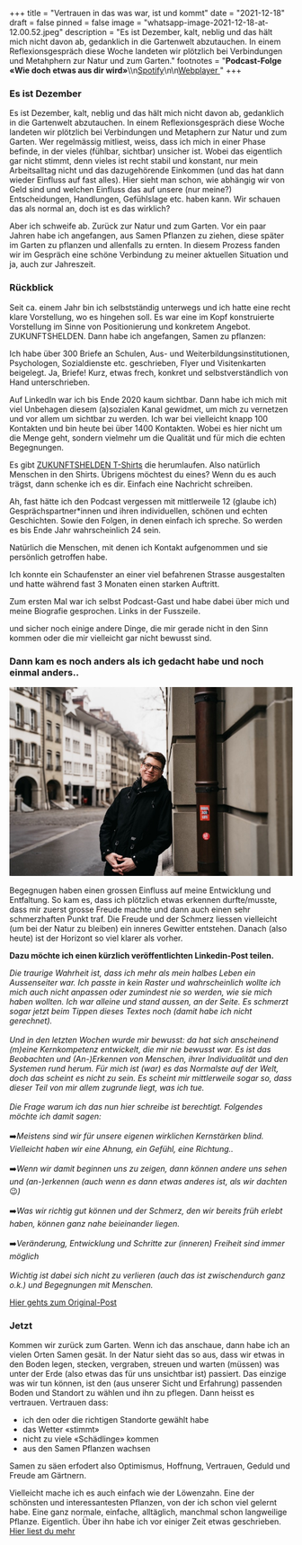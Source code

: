 +++
title = "Vertrauen in das was war, ist und kommt"
date = "2021-12-18"
draft = false
pinned = false
image = "whatsapp-image-2021-12-18-at-12.00.52.jpeg"
description = "Es ist Dezember, kalt, neblig und das hält mich nicht davon ab, gedanklich in die Gartenwelt abzutauchen. In einem Reflexionsgespräch diese Woche landeten wir plötzlich bei Verbindungen und Metahphern zur Natur und zum Garten."
footnotes = "**Podcast-Folge «Wie doch etwas aus dir wird»**\\\n[Spotify](https://open.spotify.com/episode/5jq0KNzO7fTx2YILTcFlSy?si=520991c2650f4c42)\n\n[Webplayer ](<https://derpossibilist.podigee.io>)[](https://derpossibilist.podigee.io)"
+++
### Es ist Dezember

Es ist Dezember, kalt, neblig und das hält mich nicht davon ab, gedanklich in die Gartenwelt abzutauchen. In einem Reflexionsgespräch diese Woche landeten wir plötzlich bei Verbindungen und Metaphern zur Natur und zum Garten. Wer regelmässig mitliest, weiss, dass ich mich in einer Phase befinde, in der vieles (fühlbar, sichtbar) unsicher ist. Wobei das eigentlich gar nicht stimmt, denn vieles ist recht stabil und konstant, nur mein Arbeitsalltag nicht und das dazugehörende Einkommen (und das hat dann wieder Einfluss auf fast alles). Hier sieht man schon, wie abhängig wir von Geld sind und welchen Einfluss das auf unsere (nur meine?) Entscheidungen, Handlungen, Gefühlslage etc. haben kann. Wir schauen das als normal an, doch ist es das wirklich?

Aber ich schweife ab. Zurück zur Natur und zum Garten. Vor ein paar Jahren habe ich angefangen, aus Samen Pflanzen zu ziehen, diese später im Garten zu pflanzen und allenfalls zu ernten. In diesem Prozess fanden wir im Gespräch eine schöne Verbindung zu meiner aktuellen Situation und ja, auch zur Jahreszeit. 

### Rückblick

Seit ca. einem Jahr bin ich selbstständig unterwegs und ich hatte eine recht klare Vorstellung, wo es hingehen soll. Es war eine im Kopf konstruierte Vorstellung im Sinne von Positionierung und konkretem Angebot. ZUKUNFTSHELDEN. Dann habe ich angefangen, Samen zu pflanzen:

Ich habe über 300 Briefe an Schulen, Aus- und Weiterbildungsinstitutionen, Psychologen, Sozialdienste etc. geschrieben, Flyer und Visitenkarten beigelegt. Ja, Briefe! Kurz, etwas frech, konkret und selbstverständlich von Hand unterschrieben.

Auf LinkedIn war ich bis Ende 2020 kaum sichtbar. Dann habe ich mich mit viel Unbehagen diesem (a)sozialen Kanal gewidmet, um mich zu vernetzen und vor allem um sichtbar zu werden. Ich war bei vielleicht knapp 100 Kontakten und bin heute bei über 1400 Kontakten. Wobei es hier nicht um die Menge geht, sondern vielmehr um die Qualität und für mich die echten Begegnungen.

Es gibt [ZUKUNFTSHELDEN T-Shirts](https://www.zukunftshelden.ch/shop) die herumlaufen. Also natürlich Menschen in den Shirts. Übrigens möchtest du eines? Wenn du es auch trägst, dann schenke ich es dir. Einfach eine Nachricht schreiben. 

Ah, fast hätte ich den Podcast vergessen mit mittlerweile 12 (glaube ich) Gesprächspartner*innen und ihren individuellen, schönen und echten Geschichten. Sowie den Folgen, in denen einfach ich spreche. So werden es bis Ende Jahr wahrscheinlich 24 sein.

Natürlich die Menschen, mit denen ich Kontakt aufgenommen und sie persönlich getroffen habe.

Ich konnte ein Schaufenster an einer viel befahrenen Strasse ausgestalten und hatte während fast 3 Monaten einen starken Auftritt.

Zum ersten Mal war ich selbst Podcast-Gast und habe dabei über mich und meine Biografie gesprochen. Links in der Fusszeile.

und sicher noch einige andere Dinge, die mir gerade nicht in den Sinn kommen oder die mir vielleicht gar nicht bewusst sind. 

### Dann kam es noch anders als ich gedacht habe und noch einmal anders..

![](whatsapp-image-2021-12-18-at-12.00.52-1-.jpeg)

Begegnugen haben einen grossen Einfluss auf meine Entwicklung und Entfaltung. So kam es, dass ich plötzlich etwas erkennen durfte/musste, dass mir zuerst grosse Freude machte und dann auch einen sehr schmerzhaften Punkt traf. Die Freude und der Schmerz liessen vielleicht (um bei der Natur zu bleiben) ein inneres Gewitter entstehen. Danach (also heute) ist der Horizont so viel klarer als vorher. 

**Dazu möchte ich einen kürzlich veröffentlichten Linkedin-Post teilen.** [](https://www.linkedin.com/posts/benzaugg_die-traurige-wahrheit-ist-dass-ich-mehr-activity-6877323136237412352-CUm4)

*Die traurige Wahrheit ist, dass ich mehr als mein halbes Leben ein Aussenseiter war. Ich passte in kein Raster und wahrscheinlich wollte ich mich auch nicht anpassen oder zumindest nie so werden, wie sie mich haben wollten. Ich war alleine und stand aussen, an der Seite. Es schmerzt sogar jetzt beim Tippen dieses Textes noch (damit habe ich nicht gerechnet).*\
\
*Und in den letzten Wochen wurde mir bewusst: da hat sich anscheinend (m)eine Kernkompetenz entwickelt, die mir nie bewusst war. Es ist das Beobachten und (An-)Erkennen von Menschen, ihrer Individualität und den Systemen rund herum. Für mich ist (war) es das Normalste auf der Welt, doch das scheint es nicht zu sein. Es scheint mir mittlerweile sogar so, dass dieser Teil von mir allem zugrunde liegt, was ich tue.*\
\
*Die Frage warum ich das nun hier schreibe ist berechtigt. Folgendes möchte ich damit sagen:*\
\
➡️*Meistens sind wir für unsere eigenen wirklichen Kernstärken blind. Vielleicht haben wir eine Ahnung, ein Gefühl, eine Richtung..*\
\
➡️*Wenn wir damit beginnen uns zu zeigen, dann können andere uns sehen und (an-)erkennen (auch wenn es dann etwas anderes ist, als wir dachten* 😉*)*\
\
➡️*Was wir richtig gut können und der Schmerz, den wir bereits früh erlebt haben, können ganz nahe beieinander liegen.*\
\
➡️*Veränderung, Entwicklung und Schritte zur (inneren) Freiheit sind immer möglich*\
\
*Wichtig ist dabei sich nicht zu verlieren (auch das ist zwischendurch ganz o.k.) und Begegnungen mit Menschen.* 

[Hier gehts zum Original-Post ](https://www.linkedin.com/posts/benzaugg_die-traurige-wahrheit-ist-dass-ich-mehr-activity-6877323136237412352-CUm4)

### Jetzt

Kommen wir zurück zum Garten. Wenn ich das anschaue, dann habe ich an vielen Orten Samen gesät. In der Natur sieht das so aus, dass wir etwas in den Boden legen, stecken, vergraben, streuen und warten (müssen) was unter der Erde (also etwas das für uns unsichtbar ist) passiert. Das einzige was wir tun können, ist den (aus unserer Sicht und Erfahrung) passenden Boden und Standort zu wählen und ihn zu pflegen. Dann heisst es vertrauen. Vertrauen dass:

* ich den oder die richtigen Standorte gewählt habe 
* das Wetter «stimmt»
* nicht zu viele «Schädlinge» kommen
* aus den Samen Pflanzen wachsen

Samen zu säen erfodert also Optimismus, Hoffnung, Vertrauen, Geduld und Freude am Gärtnern.

Vielleicht mache ich es auch einfach wie der Löwenzahn. Eine der schönsten und interessantesten Pflanzen, von der ich schon viel gelernt habe. Eine ganz normale, einfache, alltäglich, manchmal schon langweilige Pflanze. Eigentlich. Über ihn habe ich vor einiger Zeit etwas geschrieben. [Hier liest du mehr](https://www.bensblog.ch/loewenzahn/)